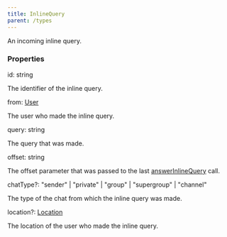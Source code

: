 ```yaml
---
title: InlineQuery
parent: /types
---
```


An incoming inline query.

### Properties

<div class="flex flex-col gap-3"><div><div class="flex gap-2"><div class="font-mono p" id="p_id" data-anchor><span class="font-bold">id</span><span class="opacity-50">:</span> <span>string</span></div></div><div class="pl-3"><div class="no-margin">

The identifier of the inline query.

</div></div></div><div><div class="flex gap-2"><div class="font-mono p" id="p_from" data-anchor><span class="font-bold">from</span><span class="opacity-50">:</span> <a href="/types/user"  >User</a></div></div><div class="pl-3"><div class="no-margin">

The user who made the inline query.

</div></div></div><div><div class="flex gap-2"><div class="font-mono p" id="p_query" data-anchor><span class="font-bold">query</span><span class="opacity-50">:</span> <span>string</span></div></div><div class="pl-3"><div class="no-margin">

The query that was made.

</div></div></div><div><div class="flex gap-2"><div class="font-mono p" id="p_offset" data-anchor><span class="font-bold">offset</span><span class="opacity-50">:</span> <span>string</span></div></div><div class="pl-3"><div class="no-margin">

The offset parameter that was passed to the last [answerInlineQuery](/methods/answerInlineQuery) call.

</div></div></div><div><div class="flex gap-2"><div class="font-mono p" id="p_chatType" data-anchor><span class="font-bold">chatType</span><span class="opacity-50"><span title="Optional" class="cursor-help">?</span>:</span> <span>&quot;sender&quot;</span> <span class="opacity-50">|</span> <span>&quot;private&quot;</span> <span class="opacity-50">|</span> <span>&quot;group&quot;</span> <span class="opacity-50">|</span> <span>&quot;supergroup&quot;</span> <span class="opacity-50">|</span> <span>&quot;channel&quot;</span></div></div><div class="pl-3"><div class="no-margin">

The type of the chat from which the inline query was made.

</div></div></div><div><div class="flex gap-2"><div class="font-mono p" id="p_location" data-anchor><span class="font-bold">location</span><span class="opacity-50"><span title="Optional" class="cursor-help">?</span>:</span> <a href="/types/location"  >Location</a></div></div><div class="pl-3"><div class="no-margin">

The location of the user who made the inline query.

</div></div></div></div>

